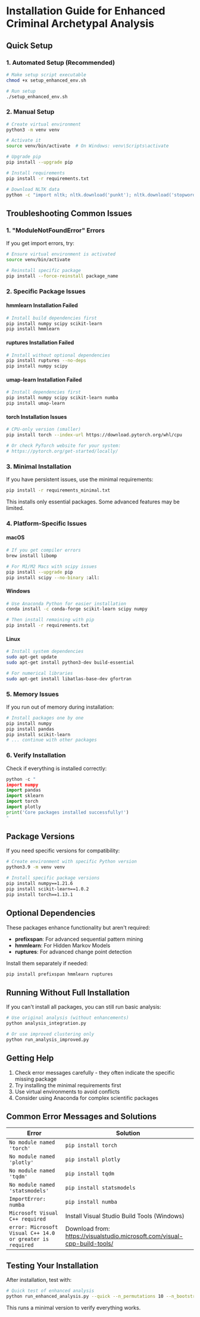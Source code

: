 # Installation Guide for Enhanced Criminal Archetypal Analysis

## Quick Setup

### 1. Automated Setup (Recommended)
```bash
# Make setup script executable
chmod +x setup_enhanced_env.sh

# Run setup
./setup_enhanced_env.sh
```

### 2. Manual Setup
```bash
# Create virtual environment
python3 -m venv venv

# Activate it
source venv/bin/activate  # On Windows: venv\Scripts\activate

# Upgrade pip
pip install --upgrade pip

# Install requirements
pip install -r requirements.txt

# Download NLTK data
python -c "import nltk; nltk.download('punkt'); nltk.download('stopwords')"
```

## Troubleshooting Common Issues

### 1. "ModuleNotFoundError" Errors

If you get import errors, try:

```bash
# Ensure virtual environment is activated
source venv/bin/activate

# Reinstall specific package
pip install --force-reinstall package_name
```

### 2. Specific Package Issues

#### **hmmlearn** Installation Failed
```bash
# Install build dependencies first
pip install numpy scipy scikit-learn
pip install hmmlearn
```

#### **ruptures** Installation Failed
```bash
# Install without optional dependencies
pip install ruptures --no-deps
pip install numpy scipy
```

#### **umap-learn** Installation Failed
```bash
# Install dependencies first
pip install numpy scipy scikit-learn numba
pip install umap-learn
```

#### **torch** Installation Issues
```bash
# CPU-only version (smaller)
pip install torch --index-url https://download.pytorch.org/whl/cpu

# Or check PyTorch website for your system:
# https://pytorch.org/get-started/locally/
```

### 3. Minimal Installation

If you have persistent issues, use the minimal requirements:

```bash
pip install -r requirements_minimal.txt
```

This installs only essential packages. Some advanced features may be limited.

### 4. Platform-Specific Issues

#### **macOS**
```bash
# If you get compiler errors
brew install libomp

# For M1/M2 Macs with scipy issues
pip install --upgrade pip
pip install scipy --no-binary :all:
```

#### **Windows**
```bash
# Use Anaconda Python for easier installation
conda install -c conda-forge scikit-learn scipy numpy

# Then install remaining with pip
pip install -r requirements.txt
```

#### **Linux**
```bash
# Install system dependencies
sudo apt-get update
sudo apt-get install python3-dev build-essential

# For numerical libraries
sudo apt-get install libatlas-base-dev gfortran
```

### 5. Memory Issues

If you run out of memory during installation:

```bash
# Install packages one by one
pip install numpy
pip install pandas
pip install scikit-learn
# ... continue with other packages
```

### 6. Verify Installation

Check if everything is installed correctly:

```python
python -c "
import numpy
import pandas
import sklearn
import torch
import plotly
print('Core packages installed successfully!')
"
```

## Package Versions

If you need specific versions for compatibility:

```bash
# Create environment with specific Python version
python3.9 -m venv venv

# Install specific package versions
pip install numpy==1.21.6
pip install scikit-learn==1.0.2
pip install torch==1.13.1
```

## Optional Dependencies

These packages enhance functionality but aren't required:

- **prefixspan**: For advanced sequential pattern mining
- **hmmlearn**: For Hidden Markov Models
- **ruptures**: For advanced change point detection

Install them separately if needed:
```bash
pip install prefixspan hmmlearn ruptures
```

## Running Without Full Installation

If you can't install all packages, you can still run basic analysis:

```bash
# Use original analysis (without enhancements)
python analysis_integration.py

# Or use improved clustering only
python run_analysis_improved.py
```

## Getting Help

1. Check error messages carefully - they often indicate the specific missing package
2. Try installing the minimal requirements first
3. Use virtual environments to avoid conflicts
4. Consider using Anaconda for complex scientific packages

## Common Error Messages and Solutions

| Error | Solution |
|-------|----------|
| `No module named 'torch'` | `pip install torch` |
| `No module named 'plotly'` | `pip install plotly` |
| `No module named 'tqdm'` | `pip install tqdm` |
| `No module named 'statsmodels'` | `pip install statsmodels` |
| `ImportError: numba` | `pip install numba` |
| `Microsoft Visual C++ required` | Install Visual Studio Build Tools (Windows) |
| `error: Microsoft Visual C++ 14.0 or greater is required` | Download from: https://visualstudio.microsoft.com/visual-cpp-build-tools/ |

## Testing Your Installation

After installation, test with:

```bash
# Quick test of enhanced analysis
python run_enhanced_analysis.py --quick --n_permutations 10 --n_bootstrap 10
```

This runs a minimal version to verify everything works.